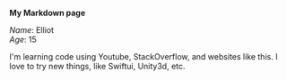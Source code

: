 **My Markdown page**

*Name*: Elliot<br/>
*Age*: 15

I'm learning code using Youtube, StackOverflow, and websites like this. I love to try new things, like Swiftui, Unity3d, etc.
